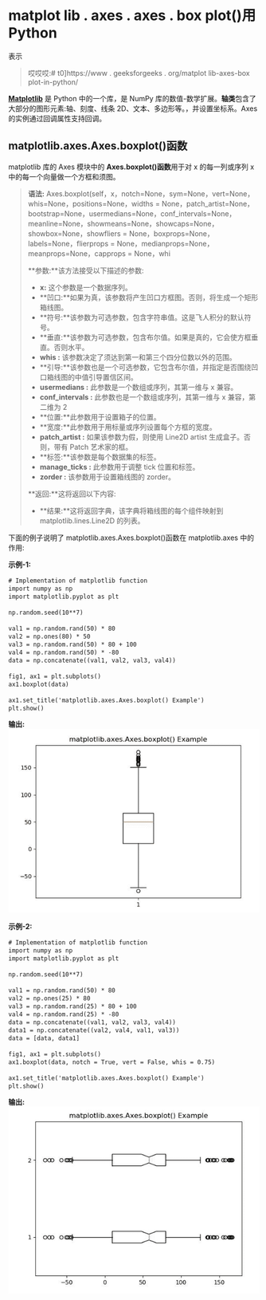 # matplot lib . axes . axes . box plot()用 Python

表示

> 哎哎哎:# t0]https://www . geeksforgeeks . org/matplot lib-axes-box plot-in-python/

**[Matplotlib](https://www.geeksforgeeks.org/python-introduction-matplotlib/)** 是 Python 中的一个库，是 NumPy 库的数值-数学扩展。**轴类**包含了大部分的图形元素:轴、刻度、线条 2D、文本、多边形等。，并设置坐标系。Axes 的实例通过回调属性支持回调。

## matplotlib.axes.Axes.boxplot()函数

matplotlib 库的 Axes 模块中的 **Axes.boxplot()函数**用于对 x 的每一列或序列 x 中的每一个向量做一个方框和须图。

> **语法:** Axes.boxplot(self，x，notch=None，sym=None，vert=None，whis=None，positions=None，widths = None，patch_artist=None，bootstrap=None，usermedians=None，conf_intervals=None，meanline=None，showmeans=None，showcaps=None，showbox=None，showfliers = None，boxprops=None，labels=None，flierprops = None，medianprops=None，meanprops=None，capprops = None，whi
> 
> **参数:**该方法接受以下描述的参数:
> 
> *   **x:** 这个参数是一个数据序列。
> *   **凹口:**如果为真，该参数将产生凹口方框图。否则，将生成一个矩形箱线图。
> *   **符号:**该参数为可选参数，包含字符串值。这是飞人积分的默认符号。
> *   **垂直:**该参数为可选参数，包含布尔值。如果是真的，它会使方框垂直。否则水平。
> *   **whis :** 该参数决定了须达到第一和第三个四分位数以外的范围。
> *   **引导:**该参数也是一个可选参数，它包含布尔值，并指定是否围绕凹口箱线图的中值引导置信区间。
> *   **usermedians :** 此参数是一个数组或序列，其第一维与 x 兼容。
> *   **conf_intervals :** 此参数也是一个数组或序列，其第一维与 x 兼容，第二维为 2
> *   **位置:**此参数用于设置箱子的位置。
> *   **宽度:**此参数用于用标量或序列设置每个方框的宽度。
> *   **patch_artist :** 如果该参数为假，则使用 Line2D artist 生成盒子。否则，带有 Patch 艺术家的框。
> *   **标签:**该参数是每个数据集的标签。
> *   **manage_ticks :** 此参数用于调整 tick 位置和标签。
> *   **zorder :** 该参数用于设置箱线图的 zorder。
> 
> **返回:**这将返回以下内容:
> 
> *   **结果:**这将返回字典，该字典将箱线图的每个组件映射到 matplotlib.lines.Line2D 的列表。

下面的例子说明了 matplotlib.axes.Axes.boxplot()函数在 matplotlib.axes 中的作用:

**示例-1:**

```
# Implementation of matplotlib function
import numpy as np
import matplotlib.pyplot as plt

np.random.seed(10**7)

val1 = np.random.rand(50) * 80
val2 = np.ones(80) * 50
val3 = np.random.rand(50) * 80 + 100
val4 = np.random.rand(50) * -80
data = np.concatenate((val1, val2, val3, val4))

fig1, ax1 = plt.subplots()
ax1.boxplot(data)

ax1.set_title('matplotlib.axes.Axes.boxplot() Example')
plt.show()
```

**输出:**
![](img/de29456e02ea3ff5e059bd1069e780a8.png)

**示例-2:**

```
# Implementation of matplotlib function
import numpy as np
import matplotlib.pyplot as plt

np.random.seed(10**7)

val1 = np.random.rand(50) * 80
val2 = np.ones(25) * 80
val3 = np.random.rand(25) * 80 + 100
val4 = np.random.rand(25) * -80
data = np.concatenate((val1, val2, val3, val4))
data1 = np.concatenate((val2, val4, val1, val3))
data = [data, data1]

fig1, ax1 = plt.subplots()
ax1.boxplot(data, notch = True, vert = False, whis = 0.75)

ax1.set_title('matplotlib.axes.Axes.boxplot() Example')
plt.show()
```

**输出:**
![](img/6741b9a2efed3d7165515cf26c2afbd9.png)
